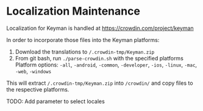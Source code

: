 # Localization Maintenance

Localization for Keyman is handled at https://crowdin.com/project/keyman

In order to incorporate those files into the Keyman platforms:
1. Download the translations to `/.crowdin-tmp/Keyman.zip`
2. From git bash, run `./parse-crowdin.sh` with the specified platforms
Platform options: `-all`, `-android`, `-common`, `-developer`, `-ios`, `-linux`, `-mac`, `-web`, `-windows`

This will extract `/.crowdin-tmp/Keyman.zip` into `/crowdin/` and copy files to the respective platforms.

TODO: Add parameter to select locales
